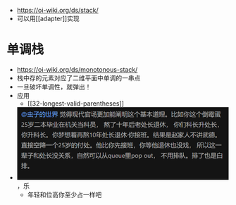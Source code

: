 - https://oi-wiki.org/ds/stack/
- 可以用[[adapter]]实现
# 单调栈
- https://oi-wiki.org/ds/monotonous-stack/
- 栈中存的元素对应了二维平面中单调的一串点
- 一旦破坏单调性，就弹出！
- 应用
  - [[32-longest-valid-parentheses]]
- ![](monotonous-stack.png)，乐
  - 年轻和位高你至少占一样吧